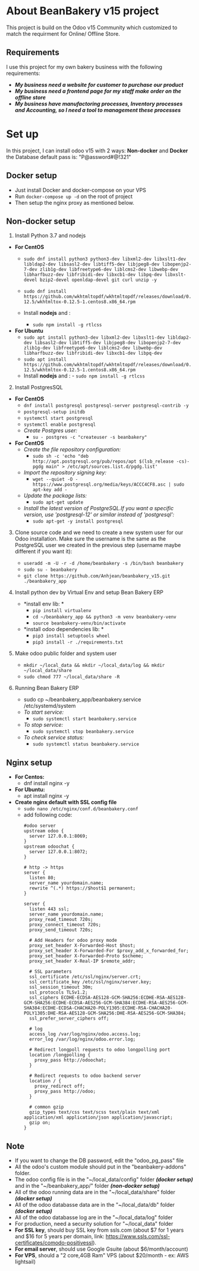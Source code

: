 # About BeanBakery v15 project

This project is build on the Odoo v15 Community which customized to match the requirment for Online/ Offline Store.

## Requirements
I use this project for my own bakery business with the following requirements:
- ***My business need a website for customer to purchase our product***
- ***My business need a frontend page for my staff make order on the offline store***
- ***My business have manufactoring processes, Inventory processes and Accounting, so I need a tool to management these processes***


# Set up

In this project, I can install odoo v15 with 2 ways: **Non-docker** and **Docker**
the Database default pass is: "P@assword#@!321"

## Docker setup
- Just install Docker and docker-compose on your VPS
- Run `docker-compose up -d` on the root of project
- Then setup the nginx proxy as mentioned below.

## Non-docker setup
1. Install Python 3.7 and nodejs 
- **For CentOS** 
    - `sudo dnf install python3 python3-dev libxml2-dev libxslt1-dev libldap2-dev libsasl2-dev libtiff5-dev libjpeg8-dev libopenjp2-7-dev zlib1g-dev libfreetype6-dev liblcms2-dev libwebp-dev libharfbuzz-dev libfribidi-dev libxcb1-dev libpq-dev libxslt-devel bzip2-devel openldap-devel git curl unzip -y `
    - `sudo dnf install https://github.com/wkhtmltopdf/wkhtmltopdf/releases/download/0.12.5/wkhtmltox-0.12.5-1.centos8.x86_64.rpm `

    - Install **nodejs** and : 
      - `sudo npm install -g rtlcss` 
- **For Ubuntu** 
    - `sudo apt install python3-dev libxml2-dev libxslt1-dev libldap2-dev libsasl2-dev libtiff5-dev libjpeg8-dev libopenjp2-7-dev zlib1g-dev libfreetype6-dev liblcms2-dev libwebp-dev libharfbuzz-dev libfribidi-dev libxcb1-dev libpq-dev`
    - `sudo apt install https://github.com/wkhtmltopdf/wkhtmltopdf/releases/download/0.12.5/wkhtmltox-0.12.5-1.centos8.x86_64.rpm` 
    -  Install **nodejs** and : 
      - `sudo npm install -g rtlcss`

2. Install PostgresSQL
- **For CentOS** 
    - `dnf install postgresql postgresql-server postgresql-contrib -y`
    - `postgresql-setup initdb`
    - `systemctl start postgresql`
    - `systemctl enable postgresql`
    - *Create Postgres user:* 
      - `su - postgres -c "createuser -s beanbakery"`
- **For CentOS** 
    - *Create the file repository configuration:*
      - `sudo sh -c 'echo "deb http://apt.postgresql.org/pub/repos/apt $(lsb_release -cs)-pgdg main" > /etc/apt/sources.list.d/pgdg.list' `
    - *Import the repository signing key:*
      - ```wget --quiet -O - https://www.postgresql.org/media/keys/ACCC4CF8.asc | sudo apt-key add - ```
    - *Update the package lists:*
      - `sudo apt-get update`
    - *Install the latest version of PostgreSQL.If you want a specific version, use 'postgresql-12' or similar instead of 'postgresql':*
      - `sudo apt-get -y install postgresql`

3. Clone source code and we need to create a new system user for our Odoo installation. Make sure the username is the same as the PostgreSQL user we created in the previous step (username maybe different if you want it):
    - `useradd -m -U -r -d /home/beanbakery -s /bin/bash beanbakery`
    - `sudo su - beanbakery`
    - `git clone https://github.com/Anhjean/beanbakery_v15.git ./beanbakery_app`

4. Install python dev by Virtual Env and setup Bean Bakery ERP
    - *install env lib: *
      - `pip install virtualenv`
      - `cd ~/beanbakery_app && python3 -m venv beanbakery-venv`
      - `source beanbakery-venv/bin/activate`
    - *install odoo dependencies lib: *  
      - `pip3 install setuptools wheel`
      - `pip3 install -r ./requirements.txt`

5. Make odoo public folder and system user
    - `mkdir ~/local_data && mkdir ~/local_data/log && mkdir ~/local_data/share`
    - `sudo chmod 777 ~/local_data/share -R`
    
6. Running Bean Bakery ERP
    - sudo cp ~/beanbakery_app/beanbakery.service /etc/systemd/system
    - *To start service:*
      - `sudo systemctl start beanbakery.service`
    - *To stop service:*
      - `sudo systemctl stop beanbakery.service`
    - *To check service status:*
      - `sudo systemctl status beanbakery.service`  
    
## Nginx setup
- **For Centos:**
  - dnf install nginx -y
- **For Ubuntu:**
  - apt install nginx -y
- **Create nginx default with SSL config file**
  - `sudo nano /etc/nginx/conf.d/beanbakery.conf`
  - add following code:
    ```
    #odoo server
    upstream odoo {
      server 127.0.0.1:8069;
    }
    upstream odoochat {
      server 127.0.0.1:8072;
    }

    # http -> https
    server {
      listen 80;
      server_name yourdomain.name;
      rewrite ^(.*) https://$host$1 permanent;
    }

    server {
      listen 443 ssl;
      server_name yourdomain.name;
      proxy_read_timeout 720s;
      proxy_connect_timeout 720s;
      proxy_send_timeout 720s;

      # Add Headers for odoo proxy mode
      proxy_set_header X-Forwarded-Host $host;
      proxy_set_header X-Forwarded-For $proxy_add_x_forwarded_for;
      proxy_set_header X-Forwarded-Proto $scheme;
      proxy_set_header X-Real-IP $remote_addr;

      # SSL parameters
      ssl_certificate /etc/ssl/nginx/server.crt;
      ssl_certificate_key /etc/ssl/nginx/server.key;
      ssl_session_timeout 30m;
      ssl_protocols TLSv1.2;
      ssl_ciphers ECDHE-ECDSA-AES128-GCM-SHA256:ECDHE-RSA-AES128-GCM-SHA256:ECDHE-ECDSA-AES256-GCM-SHA384:ECDHE-RSA-AES256-GCM-SHA384:ECDHE-ECDSA-CHACHA20-POLY1305:ECDHE-RSA-CHACHA20-POLY1305:DHE-RSA-AES128-GCM-SHA256:DHE-RSA-AES256-GCM-SHA384;
      ssl_prefer_server_ciphers off;

      # log
      access_log /var/log/nginx/odoo.access.log;
      error_log /var/log/nginx/odoo.error.log;

      # Redirect longpoll requests to odoo longpolling port
      location /longpolling {
        proxy_pass http://odoochat;
      }

      # Redirect requests to odoo backend server
      location / {
        proxy_redirect off;
        proxy_pass http://odoo;
      }

      # common gzip
      gzip_types text/css text/scss text/plain text/xml application/xml application/json application/javascript;
      gzip on;
    }
    ```
## Note
- If you want to change the DB password, edit the "odoo_pg_pass" file
- All the odoo's custom module should put in the "beanbakery-addons" folder.
- The odoo config file is in the "~/local_data/config" folder ***(docker setup)*** and in the "~/beanbakery_app/" folder ***(non-docker setup)***
- All of the odoo running data are in the "~/local_data/share" folder ***(docker setup)***
- All of the odoo databasse data are in the "~/local_data/db" folder ***(docker setup)***
- All of the odoo databasse log are in the "~/local_data/log" folder 
- For production, need a security solution for "~/local_data" folder
- **For SSL key**, should buy SSL key from ssls.com (about $7 for 1 years and $16 for 5 years per domain, link: https://www.ssls.com/ssl-certificates/comodo-positivessl).
- **For email server**, should use Google Gsuite (about $6/month/account)
- **For VPS**, should a "2 core,4GB Ram" VPS (about $20/month - ex: AWS lightsail)